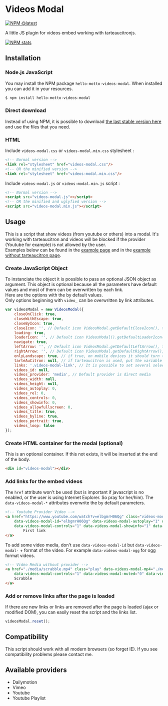 # Videos Modal
[![NPM @latest](https://img.shields.io/npm/v/hello-motto-videos-modal.svg)](https://www.npmjs.com/package/hello-motto-videos-modal)<br>

A little JS plugin for videos embed working with tarteaucitronjs.<br>

[![NPM stats](https://nodei.co/npm/hello-motto-videos-modal.svg?downloadRank=true&downloads=true)](https://www.npmjs.org/package/hello-motto-videos-modal)

## Installation

### Node.js JavaScript

You may install the NPM package `hello-motto-videos-modal`. When installed you can add it in your resources.

```bash
$ npm install hello-motto-videos-modal
```

### Direct download

Instead of using NPM, it is possible to download [the last stable version here](https://github.com/hello-motto/videos-modal/archive/master.zip) and use the files that you need.

### HTML

Include `videos-modal.css` or `videos-modal.min.css` stylesheet :
```html
<!-- Normal version -->
<link rel="stylesheet" href="videos-modal.css"/>
<!-- OR the minified version -->
<link rel="stylesheet" href="videos-modal.min.css"/>
```

Include `videos-modal.js` or `videos-modal.min.js` script :
```html
<!-- Normal version -->
<script src="videos-modal.js"></script>
<!-- OR the minified and uglyfied version -->
<script src="videos-modal.min.js"></script>
```

## Usage

This is a script that show videos (from youtube or others) into a modal. It's working with tarteaucitron and videos will be blocked if the provider (Youtube for example) is not allowed by the user.<br>
Examples below can be found in the [example page](https://videos-modal.hello-motto.com//multi-providers.html)
and in the [example without tarteaucitron page](https://videos-modal.hello-motto.com/without-tarteaucitron.html).

### Create JavaScript Object

To instanciate the object it is possible to pass an optional JSON object as argument. This object is optional because
all the parameters have default values and most of them can be overwritten by each link.<br>
Here are the options with the by default values.<br>
Only options beginning with `video_` can be overwritten by link attributes.

```js
var videosModal = new VideosModal({
    closeOnClick: true,
    closeWithEscape: true,
    closeByIcon: true,
    closeIcon: '', // Default icon VideosModal.getDefaultCloseIcon(), this needs that closeByIcon is set as true
    loading: true,
    loaderIcon: '', // Default icon VideosModal().getDefaultLoaderIcon(), this needs that loading is set as true
    navigate: true,
    leftArrow: '', // Default icon VideosModal.getDefaultLeftArrow(), this needs that navigate is set as true
    rightArrow: '', // Default icon VideosModal.getDefaultRightArrow(), this needs that navigate is set as true
    onlyLandscape: true, // if true, on mobile devices it should turn the video (it's adding a only-landscape class)
    tarteAuCitron: null, // if tarteaucitron is used, put the variable into it.
    links: '.videos-modal-link', // It is possible to set several selectors as a string.
    videos_id: null,
    videos_provider: 'media', // Default provider is direct media
    videos_width: null,
    videos_height: null,
    videos_autoplay: 0,
    videos_rel: 0,
    videos_controls: 0,
    videos_showinfo: 0,
    videos_allowfullscreen: 0,
    videos_title: true,
    videos_byline: true,
    videos_portrait: true,
    videos_loop: false
});
```

### Create HTML container for the modal (optional)

This is an optional container. If this not exists, it will be inserted at the end of the body.

```html
<div id="videos-modal"></div>
```

### Add links for the embed videos

The `href` attribute won't be used (but is important if javascript is no enabled, or the user is using Internet Explorer. So pray for her/him). The `data-videos-modal-*` attributes overwrite the by default parameters.

```html
<!-- Youtube Provider Video -->
<a href="https://www.youtube.com/watch?v=elbgmrH06Qg" class="videos-modal-link" data-videos-modal-provider="youtube"
    data-videos-modal-id="elbgmrH06Qg" data-videos-modal-autoplay="1" data-videos-modal-rel="0"
    data-videos-modal-controls="1" data-videos-modal-showinfo="1" data-videos-modal-allowfullscreen="1">
        First link
</a>
```

To add some video media, don't use `data-videos-modal-id` but `data-videos-modal-` + format of the video. For example `data-videos-modal-ogg` for ogg format videos. 

```html
<!-- Video Media without provider -->
<a href="./media/scrabble.mp4" class="play" data-videos-modal-mp4="./media/scrabble.mp4" data-videos-modal-autoplay="1"
    data-videos-modal-controls="1" data-videos-modal-muted="0" data-videos-modal-loop="0">
    Scrabble
</a>
```

### Add or remove links after the page is loaded

If there are new links or links are removed after the page is loaded (ajax or modified DOM), you can easily reset the script and the links list.

```js
videosModal.reset();
```

## Compatibility

This script should work with all modern browsers (so forget IE). If you see compatibility problems please contact me.

## Available providers

- Dailymotion
- Vimeo
- Youtube
- Youtube Playlist
